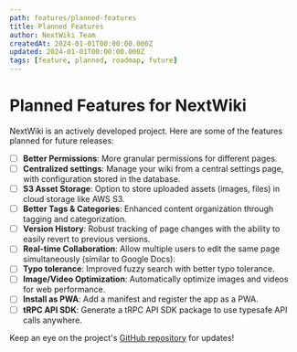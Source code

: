 ```yaml
---
path: features/planned-features
title: Planned Features
author: NextWiki Team
createdAt: 2024-01-01T00:00:00.000Z
updated: 2024-01-01T00:00:00.000Z
tags: [feature, planned, roadmap, future]
---
```


# Planned Features for NextWiki

NextWiki is an actively developed project. Here are some of the features planned for future releases:

-   [ ] **Better Permissions**: More granular permissions for different pages.
-   [ ] **Centralized settings**: Manage your wiki from a central settings page, with configuration stored in the database.
-   [ ] **S3 Asset Storage**: Option to store uploaded assets (images, files) in cloud storage like AWS S3.
-   [ ] **Better Tags & Categories**: Enhanced content organization through tagging and categorization.
-   [ ] **Version History**: Robust tracking of page changes with the ability to easily revert to previous versions.
-   [ ] **Real-time Collaboration**: Allow multiple users to edit the same page simultaneously (similar to Google Docs).
-   [ ] **Typo tolerance**: Improved fuzzy search with better typo tolerance.
-   [ ] **Image/Video Optimization**: Automatically optimize images and videos for web performance.
-   [ ] **Install as PWA**: Add a manifest and register the app as a PWA.
-   [ ] **tRPC API SDK**: Generate a tRPC API SDK package to use typesafe API calls anywhere.

Keep an eye on the project's [GitHub repository](https://github.com/barisgit/nextwiki) for updates! 